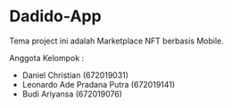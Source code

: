 # Dadido-App
Tema project ini adalah Marketplace NFT berbasis Mobile.

Anggota Kelompok :
- Daniel Christian (672019031)
- Leonardo Ade Pradana Putra (672019141)
- Budi Ariyansa (672019076)
